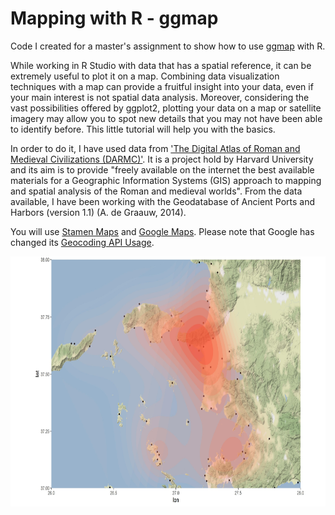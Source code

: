 # Mapping with R - ggmap

Code I created for a master's assignment to show how to use <a href="https://github.com/dkahle/ggmap">ggmap</a> with R.


While working in R Studio with data that has a spatial reference, it can be extremely useful to plot it on a map. Combining data visualization techniques with a map can provide a fruitful insight into your data, even if your main interest is not spatial data analysis. Moreover, considering the vast possibilities offered by ggplot2, plotting your data on a map or satellite imagery may allow you to spot new details that you may not have been able to identify before. This little tutorial will help you with the basics.
 
In order to do it, I have used data from <a href="https://darmc.harvard.edu">'The Digital Atlas of Roman and Medieval Civilizations (DARMC)'</a>. It is a project hold by Harvard University and its aim is to provide "freely available on the internet the best available materials for a Geographic Information Systems (GIS) approach to mapping and spatial analysis of the Roman and medieval worlds". From the data available, I have been working with the Geodatabase of Ancient Ports and Harbors (version 1.1) (A. de Graauw, 2014).

You will use <a href="http://maps.stamen.com">Stamen Maps</a> and <a href="https://www.google.com/maps">Google Maps</a>. Please note that Google has changed its <a href="https://developers.google.com/maps/documentation/geocoding/usage-and-billing">Geocoding API Usage</a>.

<img src="./images/AegeanTurkey_Kernel.jpeg" width="700" height="400" align="center"/>
